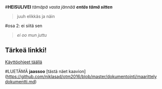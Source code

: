 #**HEISULIVEI**
*tämäpä vasta jännää*
_**entäs tämä sitten**_
>juuh elikkäs
>ja näin

#osa 2: ei siitä sen
>*ei oo mun juttu*
## Tärkeä linkki!
[Käyttöohjeet täällä](https://github.com/niklasad/otm2016/blob/master/dokumentointi/kaytto-ohje.md)

#LUETÄMÄ
**jaassoo**
[tästä näet kaavion] (https://github.com/niklasad/otm2016/blob/master/dokumentointi/maarittelydokumentti.md)
